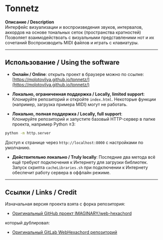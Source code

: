 # Tonnetz

**Описание / Description**  
Интерфейс визуализации и воспроизведения звуков, интервалов, аккордов на основе тональных сеток (пространства кратностей) 
Позволяет взаимодействоать с визуальными представленими нот и их сочетаний Воспроизводить MIDI файлов и играть с клавиатуры.

---

## Использование / Using the software

- **Онлайн / Online**: открыть проект в браузере можно по ссылке:  
[https://molotovilya.github.io/tonnetz/](https://molotovilya.github.io/tonnetz/)

- **Локально, ограниченная поддержка / Locally, limited support**:  
Клонируйте репозиторий и откройте `index.html`. Некоторые функции (например, загрузка примера MIDI) могут не работать.  

- **Локально, полная поддержка / Locally, full support**:  
Клонируйте репозиторий и запустите базовый HTTP-сервер в папке проекта, например Python ≥3:  
```bash
python -m http.server
````

Доступ к странице через `http://localhost:8000` с настройками по умолчанию.

* **Действительно локально / Truly locally**:
  Последние два метода всё ещё требуют подключения к Интернету для загрузки библиотек. Запуск скрипта `cacheLibraries.sh` при подключении к Интернету обеспечит работу сервера в оффлайн режиме.

---

## Ссылки / Links / Credit

Изначальная версия проекта взята с форка репозитория:

* [Оригинальный GitHub проект IMAGINARY/web-hexachord](https://github.com/IMAGINARY/web-hexachord)

который дублировал:
* [Оригинальный GitLab WebHexachord репозиторий](https://gitlab.com/Guichaoua/web-hexachord)

